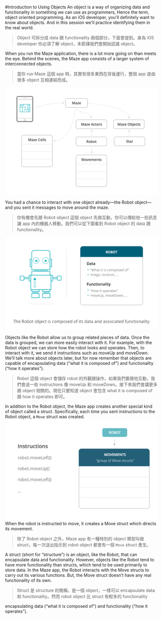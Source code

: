 #Introduction to Using Objects
An object is a way of organizing data and functionality in something we can use as programmers, Hence the term, object oriented programming. As an iOS developer, you'll definitely want to know about objects. And in this session we'll practice identifying them in the real world.
> Object 可拆分成 data 跟 functionality 兩個部分，下面會提到。身為 iOS developer 你必須了解 object，本節課我們會開始認識 object。

When you run the Maze application, there is a lot more going on than meets the eye. Behind the scenes, the Maze app consists of a larger system of interconnected objects.
>當你 run Maze 這個 app 時，其實有很多東西在背後運行，整個 app 是由很多 object 互相連結而成。

![](/assets/introductionOfObject_1.png)

You had a chance to interact with one object already—the Robot object—and you sent it messages to move around the maze.
> 你有機會先跟 Robot object 這個 object 先做互動，你可以傳給他一些訊息讓 app 內的機器人移動。我們可以從下圖看到 Robot object 的 data 跟 functionality。

![](/assets/introductionOfObject_2.png)

Objects like the Robot allow us to group related pieces of data. Once the data is grouped, we can more easily interact with it. For example, with the Robot object we can store how the robot looks and operates. Then, to interact with it, we send it instructions such as moveUp and moveDown. We’ll talk more about objects later, but for now remember that objects are capable of encapsulating data (“what it is composed of”) and functionality (“how it operates”).
> Robot 這個 object 會儲存 robot 的外觀跟操作，如果我們要跟他互動，我們會送一些 instructions 像 moveUp 和 moveDown。接下來我們會講更多跟 object 相關的。現在只要知道 object 會包含 what it is composed of 跟 how it operates 即可。

In addition to the Robot object, the Maze app creates another special kind of object called a struct. Specifically, each time you sent instructions to the Robot object, a `Move` struct was created.
![](/assets/introductionOfObject_3.gif)
When the robot is instructed to move, it creates a Move struct which directs its movement.
>除了 Robot object 之外，Maze app 有一種特別的 object 類型叫做 struct，每一次送出指示到 robot object 都會有一個 `Move` struct 產生。

A struct (short for “structure”) is an object, like the Robot, that can encapsulate data and functionality. However, objects like the Robot tend to have more functionality than structs, which tend to be used primarily to store data. In the Maze app, the Robot interacts with the Move structs to carry out its various functions. But, the Move struct doesn’t have any real functionality of its own.
> Struct 是 structure 的簡稱，是一個 object，一樣可以 encapsulate data 和 functionality。然而 robot object 比 struct 有較多的 functionality


encapsulating data (“what it is composed of”) and functionality (“how it operates”).